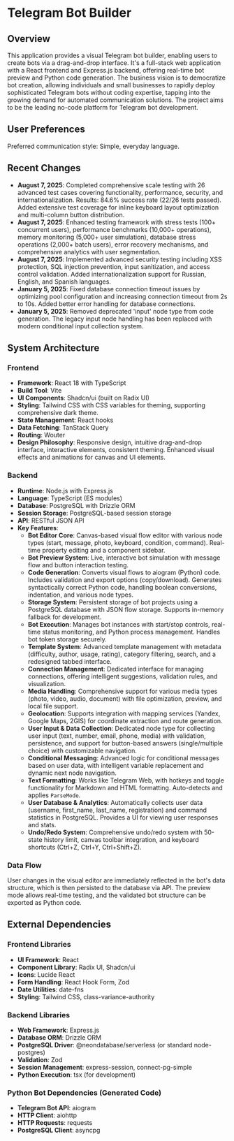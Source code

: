 # Telegram Bot Builder

## Overview
This application provides a visual Telegram bot builder, enabling users to create bots via a drag-and-drop interface. It's a full-stack web application with a React frontend and Express.js backend, offering real-time bot preview and Python code generation. The business vision is to democratize bot creation, allowing individuals and small businesses to rapidly deploy sophisticated Telegram bots without coding expertise, tapping into the growing demand for automated communication solutions. The project aims to be the leading no-code platform for Telegram bot development.

## User Preferences
Preferred communication style: Simple, everyday language.

## Recent Changes
- **August 7, 2025**: Completed comprehensive scale testing with 26 advanced test cases covering functionality, performance, security, and internationalization. Results: 84.6% success rate (22/26 tests passed). Added extensive test coverage for inline keyboard layout optimization and multi-column button distribution.
- **August 7, 2025**: Enhanced testing framework with stress tests (100+ concurrent users), performance benchmarks (10,000+ operations), memory monitoring (5,000+ user simulation), database stress operations (2,000+ batch users), error recovery mechanisms, and comprehensive analytics with user segmentation.
- **August 7, 2025**: Implemented advanced security testing including XSS protection, SQL injection prevention, input sanitization, and access control validation. Added internationalization support for Russian, English, and Spanish languages.
- **January 5, 2025**: Fixed database connection timeout issues by optimizing pool configuration and increasing connection timeout from 2s to 10s. Added better error handling for database connections.
- **January 5, 2025**: Removed deprecated 'input' node type from code generation. The legacy input node handling has been replaced with modern conditional input collection system.

## System Architecture

### Frontend
- **Framework**: React 18 with TypeScript
- **Build Tool**: Vite
- **UI Components**: Shadcn/ui (built on Radix UI)
- **Styling**: Tailwind CSS with CSS variables for theming, supporting comprehensive dark theme.
- **State Management**: React hooks
- **Data Fetching**: TanStack Query
- **Routing**: Wouter
- **Design Philosophy**: Responsive design, intuitive drag-and-drop interface, interactive elements, consistent theming. Enhanced visual effects and animations for canvas and UI elements.

### Backend
- **Runtime**: Node.js with Express.js
- **Language**: TypeScript (ES modules)
- **Database**: PostgreSQL with Drizzle ORM
- **Session Storage**: PostgreSQL-based session storage
- **API**: RESTful JSON API
- **Key Features**:
    - **Bot Editor Core**: Canvas-based visual flow editor with various node types (start, message, photo, keyboard, condition, command). Real-time property editing and a component sidebar.
    - **Bot Preview System**: Live, interactive bot simulation with message flow and button interaction testing.
    - **Code Generation**: Converts visual flows to aiogram (Python) code. Includes validation and export options (copy/download). Generates syntactically correct Python code, handling boolean conversions, indentation, and various node types.
    - **Storage System**: Persistent storage of bot projects using a PostgreSQL database with JSON flow storage. Supports in-memory fallback for development.
    - **Bot Execution**: Manages bot instances with start/stop controls, real-time status monitoring, and Python process management. Handles bot token storage securely.
    - **Template System**: Advanced template management with metadata (difficulty, author, usage, rating), category filtering, search, and a redesigned tabbed interface.
    - **Connection Management**: Dedicated interface for managing connections, offering intelligent suggestions, validation rules, and visualization.
    - **Media Handling**: Comprehensive support for various media types (photo, video, audio, document) with file optimization, preview, and local file support.
    - **Geolocation**: Supports integration with mapping services (Yandex, Google Maps, 2GIS) for coordinate extraction and route generation.
    - **User Input & Data Collection**: Dedicated node type for collecting user input (text, number, email, phone, media) with validation, persistence, and support for button-based answers (single/multiple choice) with customizable navigation.
    - **Conditional Messaging**: Advanced logic for conditional messages based on user data, with intelligent variable replacement and dynamic next node navigation.
    - **Text Formatting**: Works like Telegram Web, with hotkeys and toggle functionality for Markdown and HTML formatting. Auto-detects and applies `ParseMode`.
    - **User Database & Analytics**: Automatically collects user data (username, first_name, last_name, registration) and command statistics in PostgreSQL. Provides a UI for viewing user responses and stats.
    - **Undo/Redo System**: Comprehensive undo/redo system with 50-state history limit, canvas toolbar integration, and keyboard shortcuts (Ctrl+Z, Ctrl+Y, Ctrl+Shift+Z).

### Data Flow
User changes in the visual editor are immediately reflected in the bot's data structure, which is then persisted to the database via API. The preview mode allows real-time testing, and the validated bot structure can be exported as Python code.

## External Dependencies

### Frontend Libraries
- **UI Framework**: React
- **Component Library**: Radix UI, Shadcn/ui
- **Icons**: Lucide React
- **Form Handling**: React Hook Form, Zod
- **Date Utilities**: date-fns
- **Styling**: Tailwind CSS, class-variance-authority

### Backend Libraries
- **Web Framework**: Express.js
- **Database ORM**: Drizzle ORM
- **PostgreSQL Driver**: @neondatabase/serverless (or standard node-postgres)
- **Validation**: Zod
- **Session Management**: express-session, connect-pg-simple
- **Python Execution**: tsx (for development)

### Python Bot Dependencies (Generated Code)
- **Telegram Bot API**: aiogram
- **HTTP Client**: aiohttp
- **HTTP Requests**: requests
- **PostgreSQL Client**: asyncpg